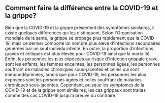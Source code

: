 ## Comment faire la différence entre la COVID-19 et la grippe?

Bien que la COVID-19 et la grippe présentent des symptômes similaires, il existe quelques différences qui les distinguent. Selon l'Organisation mondiale de la santé, la grippe se propage plus rapidement que la COVID-19, mais ce dernier comporte un nombre plus élevé d'infections secondaires générées par un seul individu infecté. En outre, la proportion d'infections graves et critiques est plus élevée pour COVID-19 ainsi que la mortalité. Enfin, les personnes les plus exposées au risque d'infection grippale grave sont les enfants, les femmes enceintes, les personnes âgées, les personnes souffrant de maladies chroniques sous-jacentes et celles qui sont immunodéprimées, tandis que pour COVID-19, les personnes les plus exposées sont les personnes âgées et celles souffrant de maladies chroniques sous-jacentes. Cependant, puisque les symptomes de la COVID-19 et de la grippe sont similaires, les cas grippaux sont traites comme des cas COVID-19 jusqu’a preuve du contraire.
